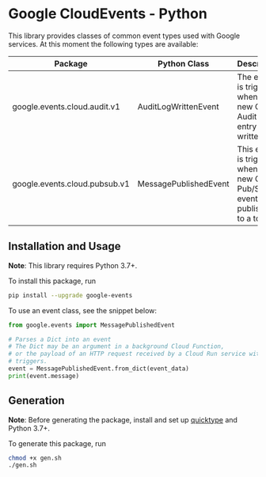 # Google CloudEvents - Python

This library provides classes of common event types used with Google services.
At this moment the following types are available:

| Package | Python Class | Description |
| ------------- | ------------- | ------------- |
| google.events.cloud.audit.v1 | AuditLogWrittenEvent | The event is triggered when a new Cloud Audit Log entry is written. |
| google.events.cloud.pubsub.v1 | MessagePublishedEvent | This event is triggered when a new Cloud Pub/Sub event is published to a topic. |


## Installation and Usage

**Note**: This library requires Python 3.7+.

To install this package, run

``` sh
pip install --upgrade google-events
```

To use an event class, see the snippet below:

``` python
from google.events import MessagePublishedEvent

# Parses a Dict into an event
# The Dict may be an argument in a background Cloud Function,
# or the payload of an HTTP request received by a Cloud Run service with event
# triggers.
event = MessagePublishedEvent.from_dict(event_data)
print(event.message)
```

## Generation

**Note**: Before generating the package, install and set up
[quicktype](https://quicktype.io/) and Python 3.7+.

To generate this package, run

``` sh
chmod +x gen.sh
./gen.sh
```